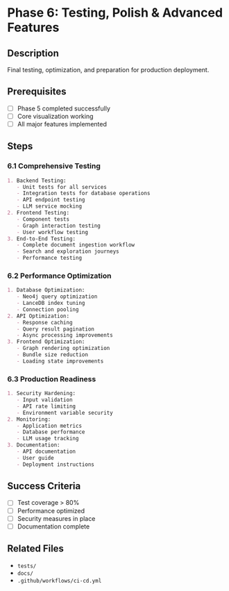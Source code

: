 # Phase 6: Testing, Polish & Advanced Features

## Description
Final testing, optimization, and preparation for production deployment.

## Prerequisites
- [ ] Phase 5 completed successfully
- [ ] Core visualization working
- [ ] All major features implemented

## Steps

### 6.1 Comprehensive Testing
```markdown
1. Backend Testing:
   - Unit tests for all services
   - Integration tests for database operations
   - API endpoint testing
   - LLM service mocking
2. Frontend Testing:
   - Component tests
   - Graph interaction testing
   - User workflow testing
3. End-to-End Testing:
   - Complete document ingestion workflow
   - Search and exploration journeys
   - Performance testing
```

### 6.2 Performance Optimization
```markdown
1. Database Optimization:
   - Neo4j query optimization
   - LanceDB index tuning
   - Connection pooling
2. API Optimization:
   - Response caching
   - Query result pagination
   - Async processing improvements
3. Frontend Optimization:
   - Graph rendering optimization
   - Bundle size reduction
   - Loading state improvements
```

### 6.3 Production Readiness
```markdown
1. Security Hardening:
   - Input validation
   - API rate limiting
   - Environment variable security
2. Monitoring:
   - Application metrics
   - Database performance
   - LLM usage tracking
3. Documentation:
   - API documentation
   - User guide
   - Deployment instructions
```

## Success Criteria
- [ ] Test coverage > 80%
- [ ] Performance optimized
- [ ] Security measures in place
- [ ] Documentation complete

## Related Files
- `tests/`
- `docs/`
- `.github/workflows/ci-cd.yml`
